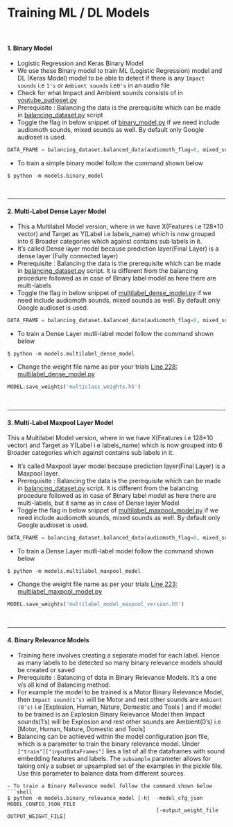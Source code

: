 # Training ML / DL  Models
<br>


#### 1. Binary Model

- Logistic Regression and Keras Binary Model
- We use these Binary model to train ML (Logistic Regression) model and DL (Keras Model) model to be able to detect if there is any ```Impact sounds``` i.e ```1's``` or ```Ambient sounds``` i.e```0's``` in an audio file
-  Check for what Impact and Ambient sounds consists of in [youtube_audioset.py](https://github.com/wildlytech/modular_acoustic_detection/blob/28a38658a659ddabbd4d73cfad3c91132ab3736e/youtube_audioset.py#L159)
-  Prerequisite : Balancing the data is the prerequisite which can be made in [balancing_dataset.py](https://github.com/wildlytech/modular_acoustic_detection/blob/master/balancing_dataset.py) script
- Toggle the flag in below snippet of  [binary_model.py](https://github.com/wildlytech/modular_acoustic_detection/blob/master/models/binary_model.py) if we need include audiomoth sounds, mixed sounds as well. By default only Google audioset is used.
```python
DATA_FRAME = balancing_dataset.balanced_data(audiomoth_flag=0, mixed_sounds_flag=0)
```
- To train a simple binary model follow the command shown below
```shell
$ python -m models.binary_model
```


<br>

***

#### 2. Multi-Label Dense Layer Model
-   This a Multilabel Model version, where in we have X(Features i.e 128*10 vector) and Target as Y(Label i.e labels_name) which is now grouped into 6 Broader categories which against contains sub labels in it.
-   It’s called Dense layer model because prediction layer(Final Layer) is a dense layer (Fully connected layer)
- Prerequisite : Balancing the data is the prerequisite which can be made in [balancing_dataset.py](https://github.com/wildlytech/modular_acoustic_detection/blob/master/balancing_dataset.py) script. It is different from the balancing procedure followed as in case of Binary label model as here there are multi-labels
- Toggle the flag in below snippet of  [multilabel_dense_model.py](https://github.com/wildlytech/modular_acoustic_detection/blob/master/models/multilabel_dense_model.py) if we need include audiomoth sounds, mixed sounds as well. By default only Google audioset is used.
```python
DATA_FRAME = balancing_dataset.balanced_data(audiomoth_flag=0, mixed_sounds_flag=0)
```
- To train a Dense Layer mutli-label model follow the command shown below
```shell
$ python -m models.multilabel_dense_model
```
- Change the weight file name as per your trials [Line 228: multilabel_dense_model.py](https://github.com/wildlytech/modular_acoustic_detection/blob/28a38658a659ddabbd4d73cfad3c91132ab3736e/models/multilabel_dense_model.py#L228)
```python
MODEL.save_weights('multiclass_weights.h5')
```

<br>

***

#### 3. Multi-Label Maxpool Layer Model
This a Multilabel Model version, where in we have X(Features i.e 128*10 vector) and Target as Y(Label i.e labels_name) which is now grouped into 6 Broader categories which against contains sub labels in it.
-   It’s called Maxpool layer model because prediction layer(Final Layer) is a Maxpool layer.
- Prerequisite : Balancing the data is the prerequisite which can be made in [balancing_dataset.py](https://github.com/wildlytech/modular_acoustic_detection/blob/master/balancing_dataset.py) script. It is different from the balancing procedure followed as in case of Binary label model as here there are multi-labels, but it same as in case of Dense layer Model
- Toggle the flag in below snippet of  [multilabel_maxpool_model.py](https://github.com/wildlytech/modular_acoustic_detection/blob/master/models/multilabel_maxpool_model.py) if we need include audiomoth sounds, mixed sounds as well. By default only Google audioset is used.
```python
DATA_FRAME = balancing_dataset.balanced_data(audiomoth_flag=0, mixed_sounds_flag=0)
```
- To train a Dense Layer mutli-label model follow the command shown below
```shell
$ python -m models.multilabel_maxpool_model
```
- Change the weight file name as per your trials [Line 223: multilabel_maxpool_model.py](https://github.com/wildlytech/modular_acoustic_detection/blob/28a38658a659ddabbd4d73cfad3c91132ab3736e/models/multilabel_maxpool_model.py#L228)
```python
MODEL.save_weights('multilabel_model_maxpool_version.h5')
```

<br>

***

#### 4. Binary Relevance Models
-   Training here involves creating a separate model for each label. Hence as many labels to be detected so many binary relevance models should be created or saved
-  Prerequisite :  Balancing of data in Binary Relevance Models. It’s a one v/s all kind of Balancing method.
-   For example the model to be trained is a Motor Binary Relevance Model, then ```Impact sound(1’s)``` will be Motor and rest other sounds are ```Ambient (0’s)``` i.e [Explosion, Human, Nature, Domestic and Tools ] and if model to be trained is an Explosion Binary Relevance Model then Impact sounds(1’s) will be Explosion and rest other sounds are Ambient(0’s) i.e [Motor, Human, Nature, Domestic and Tools]
- Balancing can be achieved within the model configuration json file, which is a parameter to train the binary relevance model.  Under ```["train"]["inputDataFrames"]``` lies a list of all the dataframes with sound embedding features and labels. The ```subsample``` parameter allows for taking only a subset or upsampled set of the examples in the pickle file. Use this parameter to balance data from different sources.
```
- To train a Binary Relevance model follow the command shown below
```shell
$ python -m models.binary_relevance_model [-h]  -model_cfg_json MODEL_CONFIG_JSON_FILE
                                                [-output_weight_file OUTPUT_WEIGHT_FILE]
```


